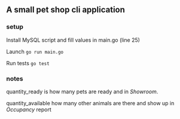 ## A small pet shop cli application


### setup
Install MySQL script and fill values in main.go (line 25)

Launch `go run main.go`

Run tests `go test`


### notes
quantity_ready is how many pets are ready and in *Showroom*.

quantity_available how many other animals are there and show up in *Occupancy* report
